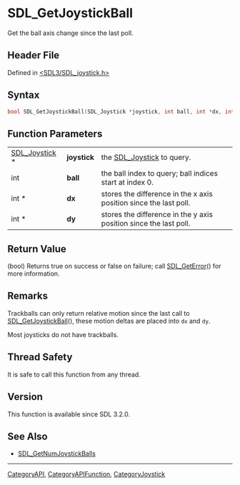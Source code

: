 # SDL_GetJoystickBall

Get the ball axis change since the last poll.

## Header File

Defined in [<SDL3/SDL_joystick.h>](https://github.com/libsdl-org/SDL/blob/main/include/SDL3/SDL_joystick.h)

## Syntax

```c
bool SDL_GetJoystickBall(SDL_Joystick *joystick, int ball, int *dx, int *dy);
```

## Function Parameters

|                                |              |                                                                   |
| ------------------------------ | ------------ | ----------------------------------------------------------------- |
| [SDL_Joystick](SDL_Joystick) * | **joystick** | the [SDL_Joystick](SDL_Joystick) to query.                        |
| int                            | **ball**     | the ball index to query; ball indices start at index 0.           |
| int *                          | **dx**       | stores the difference in the x axis position since the last poll. |
| int *                          | **dy**       | stores the difference in the y axis position since the last poll. |

## Return Value

(bool) Returns true on success or false on failure; call
[SDL_GetError](SDL_GetError)() for more information.

## Remarks

Trackballs can only return relative motion since the last call to
[SDL_GetJoystickBall](SDL_GetJoystickBall)(), these motion deltas are
placed into `dx` and `dy`.

Most joysticks do not have trackballs.

## Thread Safety

It is safe to call this function from any thread.

## Version

This function is available since SDL 3.2.0.

## See Also

- [SDL_GetNumJoystickBalls](SDL_GetNumJoystickBalls)

----
[CategoryAPI](CategoryAPI), [CategoryAPIFunction](CategoryAPIFunction), [CategoryJoystick](CategoryJoystick)


